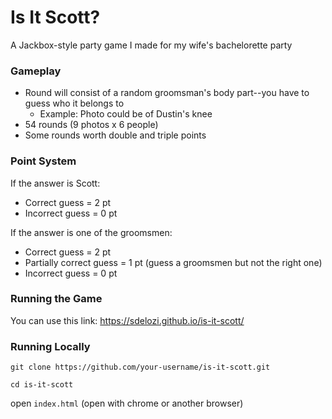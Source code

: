 # Is It Scott?
A Jackbox-style party game I made for my wife's bachelorette party

### Gameplay
- Round will consist of a random groomsman's body part--you have to guess who it belongs to
    - Example: Photo could be of Dustin's knee
- 54 rounds (9 photos x 6 people)
- Some rounds worth double and triple points

### Point System
If the answer is Scott:
- Correct guess = 2 pt
- Incorrect guess = 0 pt

If the answer is one of the groomsmen:
- Correct guess = 2 pt
- Partially correct guess = 1 pt (guess a groomsmen but not the right one)
- Incorrect guess = 0 pt

### Running the Game
You can use this link: https://sdelozi.github.io/is-it-scott/

### Running Locally
`git clone https://github.com/your-username/is-it-scott.git`

`cd is-it-scott`

open `index.html` (open with chrome or another browser)
